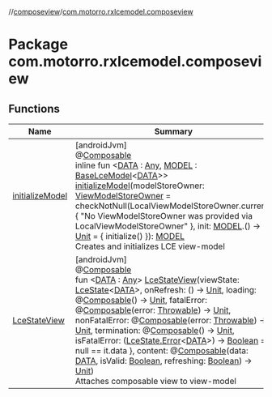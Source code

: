 //[composeview](../../index.md)/[com.motorro.rxlcemodel.composeview](index.md)

# Package com.motorro.rxlcemodel.composeview

## Functions

| Name | Summary |
|---|---|
| [initializeModel](initialize-model.md) | [androidJvm]<br>@[Composable](https://developer.android.com/reference/kotlin/androidx/compose/runtime/Composable.html)<br>inline fun &lt;[DATA](initialize-model.md) : [Any](https://kotlinlang.org/api/latest/jvm/stdlib/kotlin/-any/index.html), [MODEL](initialize-model.md) : [BaseLceModel](../../../viewmodel/viewmodel/com.motorro.rxlcemodel.viewmodel/-base-lce-model/index.md)&lt;[DATA](initialize-model.md)&gt;&gt; [initializeModel](initialize-model.md)(modelStoreOwner: [ViewModelStoreOwner](https://developer.android.com/reference/kotlin/androidx/lifecycle/ViewModelStoreOwner.html) = checkNotNull(LocalViewModelStoreOwner.current) {         &quot;No ViewModelStoreOwner was provided via LocalViewModelStoreOwner&quot;     }, init: [MODEL](initialize-model.md).() -&gt; [Unit](https://kotlinlang.org/api/latest/jvm/stdlib/kotlin/-unit/index.html) = { initialize() }): [MODEL](initialize-model.md)<br>Creates and initializes LCE view-model |
| [LceStateView](-lce-state-view.md) | [androidJvm]<br>@[Composable](https://developer.android.com/reference/kotlin/androidx/compose/runtime/Composable.html)<br>fun &lt;[DATA](-lce-state-view.md) : [Any](https://kotlinlang.org/api/latest/jvm/stdlib/kotlin/-any/index.html)&gt; [LceStateView](-lce-state-view.md)(viewState: [LceState](../../../base/base/com.motorro.rxlcemodel.base/-lce-state/index.md)&lt;[DATA](-lce-state-view.md)&gt;, onRefresh: () -&gt; [Unit](https://kotlinlang.org/api/latest/jvm/stdlib/kotlin/-unit/index.html), loading: @[Composable](https://developer.android.com/reference/kotlin/androidx/compose/runtime/Composable.html)() -&gt; [Unit](https://kotlinlang.org/api/latest/jvm/stdlib/kotlin/-unit/index.html), fatalError: @[Composable](https://developer.android.com/reference/kotlin/androidx/compose/runtime/Composable.html)(error: [Throwable](https://kotlinlang.org/api/latest/jvm/stdlib/kotlin/-throwable/index.html)) -&gt; [Unit](https://kotlinlang.org/api/latest/jvm/stdlib/kotlin/-unit/index.html), nonFatalError: @[Composable](https://developer.android.com/reference/kotlin/androidx/compose/runtime/Composable.html)(error: [Throwable](https://kotlinlang.org/api/latest/jvm/stdlib/kotlin/-throwable/index.html)) -&gt; [Unit](https://kotlinlang.org/api/latest/jvm/stdlib/kotlin/-unit/index.html), termination: @[Composable](https://developer.android.com/reference/kotlin/androidx/compose/runtime/Composable.html)() -&gt; [Unit](https://kotlinlang.org/api/latest/jvm/stdlib/kotlin/-unit/index.html), isFatalError: ([LceState.Error](../../../base/base/com.motorro.rxlcemodel.base/-lce-state/-error/index.md)&lt;[DATA](-lce-state-view.md)&gt;) -&gt; [Boolean](https://kotlinlang.org/api/latest/jvm/stdlib/kotlin/-boolean/index.html) = { null == it.data }, content: @[Composable](https://developer.android.com/reference/kotlin/androidx/compose/runtime/Composable.html)(data: [DATA](-lce-state-view.md), isValid: [Boolean](https://kotlinlang.org/api/latest/jvm/stdlib/kotlin/-boolean/index.html), refreshing: [Boolean](https://kotlinlang.org/api/latest/jvm/stdlib/kotlin/-boolean/index.html)) -&gt; [Unit](https://kotlinlang.org/api/latest/jvm/stdlib/kotlin/-unit/index.html))<br>Attaches composable view to view-model |
